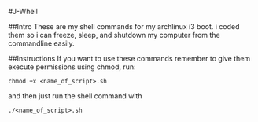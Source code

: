 #J-Whell

##Intro
These are my shell commands for my archlinux i3 boot.
i coded them so i can freeze, sleep, and shutdown my computer from the commandline easily. 

##Instructions
If you want to use these commands remember to give them execute permissions using chmod, run: 

``` chmod +x <name_of_script>.sh ```

and then just run the shell command with 

```./<name_of_script>.sh```
